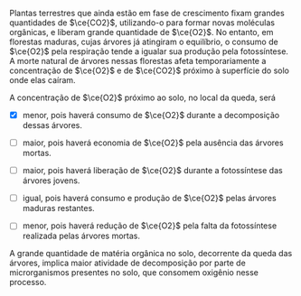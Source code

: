 

Plantas terrestres que ainda estão em fase de crescimento fixam grandes quantidades de $\ce{CO2}$, utilizando-o para formar novas moléculas orgânicas, e liberam grande quantidade de $\ce{O2}$. No entanto, em florestas maduras, cujas árvores já atingiram o equilíbrio, o consumo de $\ce{O2}$ pela respiração tende a igualar sua produção pela fotossíntese. A morte natural de árvores nessas florestas afeta temporariamente a concentração de $\ce{O2}$ e de $\ce{CO2}$ próximo à superfície do solo onde elas caíram.

A concentração de $\ce{O2}$ próximo ao solo, no local da queda, será



- [x] menor, pois haverá consumo de $\ce{O2}$ durante a decomposição dessas árvores.
- [ ] maior, pois haverá economia de $\ce{O2}$ pela ausência das árvores mortas.
- [ ] maior, pois haverá liberação de $\ce{O2}$ durante a fotossíntese das árvores jovens.
- [ ] igual, pois haverá consumo e produção de $\ce{O2}$ pelas árvores maduras restantes.
- [ ] menor, pois haverá redução de $\ce{O2}$ pela falta da fotossíntese realizada pelas árvores mortas.


A grande quantidade de matéria orgânica no solo, decorrente da queda das árvores, implica maior atividade de decomposição por parte de microrganismos presentes no solo, que consomem oxigênio nesse processo.
